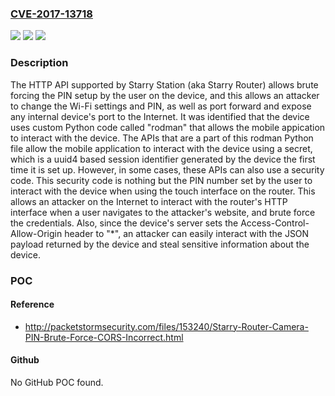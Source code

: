 ### [CVE-2017-13718](https://cve.mitre.org/cgi-bin/cvename.cgi?name=CVE-2017-13718)
![](https://img.shields.io/static/v1?label=Product&message=n%2Fa&color=blue)
![](https://img.shields.io/static/v1?label=Version&message=n%2Fa&color=blue)
![](https://img.shields.io/static/v1?label=Vulnerability&message=n%2Fa&color=brighgreen)

### Description

The HTTP API supported by Starry Station (aka Starry Router) allows brute forcing the PIN setup by the user on the device, and this allows an attacker to change the Wi-Fi settings and PIN, as well as port forward and expose any internal device's port to the Internet. It was identified that the device uses custom Python code called "rodman" that allows the mobile appication to interact with the device. The APIs that are a part of this rodman Python file allow the mobile application to interact with the device using a secret, which is a uuid4 based session identifier generated by the device the first time it is set up. However, in some cases, these APIs can also use a security code. This security code is nothing but the PIN number set by the user to interact with the device when using the touch interface on the router. This allows an attacker on the Internet to interact with the router's HTTP interface when a user navigates to the attacker's website, and brute force the credentials. Also, since the device's server sets the Access-Control-Allow-Origin header to "*", an attacker can easily interact with the JSON payload returned by the device and steal sensitive information about the device.

### POC

#### Reference
- http://packetstormsecurity.com/files/153240/Starry-Router-Camera-PIN-Brute-Force-CORS-Incorrect.html

#### Github
No GitHub POC found.

